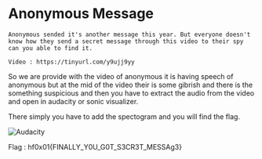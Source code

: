 #  Anonymous Message

`Anonymous sended it's another message this year. But everyone doesn't know how they send a secret message through this video to their spy can you able to find it.`

`Video : https://tinyurl.com/y9ujj9yy`


So we are provide with the video of anonymous it is having speech of anonymous but at the mid of the video their is some gibrish and there is the something suspicious and then you have to extract the audio from the video and open in audacity or sonic visualizer. 

There simply you have to add the spectogram and you will find the flag.

![Audacity]()

Flag : hf0x01{FINALLY_Y0U_G0T_S3CR3T_MESSAg3}